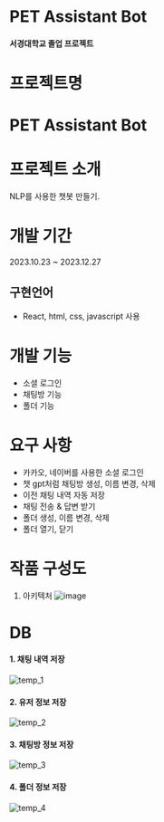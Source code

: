 # PET Assistant Bot
#### 서경대학교 졸업 프로젝트


# 프로젝트명
# PET Assistant Bot



                        
# 프로젝트 소개
NLP를 사용한 챗봇 만들기.


# 개발 기간
2023.10.23 ~ 2023.12.27
                       
## 구현언어
- React, html, css, javascript 사용

              
# 개발 기능
- 소셜 로그인
- 채팅방 기능
- 폴더 기능

                           
# 요구 사항
- 카카오, 네이버를 사용한 소셜 로그인
- 챗 gpt처럼 채팅방 생성, 이름 변경, 삭제
- 이전 채팅 내역 자동 저장
- 채팅 전송 & 답변 받기
- 폴더 생성, 이름 변경, 삭제
- 폴더 열기, 닫기

                                      
# 작품 구성도
1. 아키텍처
![image](https://github.com/LaiTial/Chat/assets/39575609/31af78f4-edd0-4ca0-a3b5-29a570b673c7)
                     
# DB
#### 1. 채팅 내역 저장
![temp_1](https://github.com/LaiTial/Chat/assets/39575609/2d7c88b9-582a-4237-88ff-70b44a49fe01)
                                     
#### 2. 유저 정보 저장
![temp_2](https://github.com/LaiTial/Chat/assets/39575609/a111e790-4c08-4fda-8d72-8d29d16bd2e5)
                                  
#### 3. 채팅방 정보 저장
![temp_3](https://github.com/LaiTial/Chat/assets/39575609/e29164ca-78fa-4514-8370-c02a2d348103)
                              
#### 4. 폴더 정보 저장
![temp_4](https://github.com/LaiTial/Chat/assets/39575609/ae4c231d-d873-4359-bb8d-f4298411d2eb)
                   









